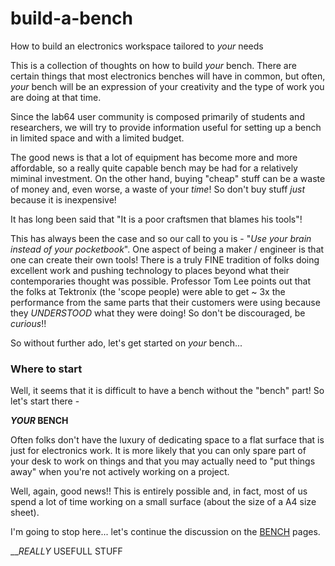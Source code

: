 # build-a-bench
How to build an electronics workspace tailored to *your* needs

This is a collection of thoughts on how to build *your* bench. There are certain things that most electronics benches will have in common, but often, *your* bench will be an expression of your creativity and the type of work you are doing at that time.

Since the lab64 user community is composed primarily of students and researchers, we will try to provide information useful for setting up a bench in limited space and with a limited budget.

The good news is that a lot of equipment has become more and more affordable, so a really quite capable bench may be had for a relatively miminal investment. On the other hand, buying "cheap" stuff can be a waste of money and, even worse, a waste of your *time*! So don't buy stuff *just* because it is inexpensive!

It has long been said that "It is a poor craftsmen that blames his tools"!

This has always been the case and so our call to you is - "*Use your brain instead of your pocketbook*". One aspect of being a maker / engineer is that one can create their own tools! There is a truly FINE tradition of folks doing excellent work and pushing technology to places beyond what their contemporaries thought was possible. Professor Tom Lee points out that the folks at Tektronix (the 'scope people) were able to get ~ 3x the performance from the same parts that their customers were using because they *UNDERSTOOD* what they were doing! So don't be discouraged, be *curious*!!

So without further ado, let's get started on *your* bench...

### Where to start
Well, it seems that it is difficult to have a bench without the "bench" part! So let's start there -

__*YOUR* BENCH__

Often folks don't have the luxury of dedicating space to a flat surface that is just for electronics work. It is more likely that you can only spare part of your desk to work on things and that you may actually need to "put things away" when you're not actively working on a project.

Well, again, good news!! This is entirely possible and, in fact, most of us spend a lot of time working on a small surface (about the size of a A4 size sheet).

I'm going to stop here... let's continue the discussion on the [BENCH](../bench) pages.

__*REALLY* USEFULL STUFF



